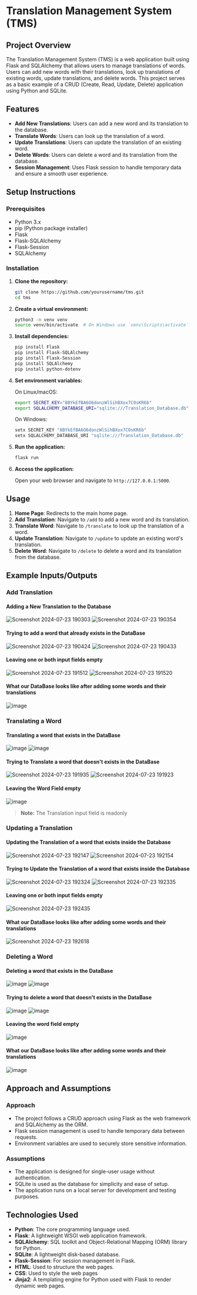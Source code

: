 # Translation Management System (TMS)

## Project Overview

The Translation Management System (TMS) is a web application built using Flask and SQLAlchemy that allows users to manage translations of words.
Users can add new words with their translations, look up translations of existing words, update translations, and delete words.
This project serves as a basic example of a CRUD (Create, Read, Update, Delete) application using Python and SQLite.

## Features

- **Add New Translations**: Users can add a new word and its translation to the database.
- **Translate Words**: Users can look up the translation of a word.
- **Update Translations**: Users can update the translation of an existing word.
- **Delete Words**: Users can delete a word and its translation from the database.
- **Session Management**: Uses Flask session to handle temporary data and ensure a smooth user experience.

## Setup Instructions

### Prerequisites

- Python 3.x
- pip (Python package installer)
- Flask
- Flask-SQLAlchemy
- Flask-Session
- SQLAlchemy

### Installation

1. **Clone the repository:**

    ```bash
    git clone https://github.com/yourusername/tms.git
    cd tms
    ```

2. **Create a virtual environment:**

    ```bash
    python3 -m venv venv
    source venv/bin/activate  # On Windows use `venv\Scripts\activate`
    ```

3. **Install dependencies:**

    ```bash
    pip install Flask
    pip install Flask-SQLAlchemy
    pip install Flask-Session
    pip install SQLAlchemy
    pip install python-dotenv
    ```

4. **Set environment variables:**

    On Linux/macOS:

    ```bash
    export SECRET_KEY="8BYkEfBA6O6donzWlSihBXox7C0sKR6b"
    export SQLALCHEMY_DATABASE_URI="sqlite:///Translation_Database.db"
    ```

    On Windows:

    ```powershell
    setx SECRET_KEY "8BYkEfBA6O6donzWlSihBXox7C0sKR6b"
    setx SQLALCHEMY_DATABASE_URI "sqlite:///Translation_Database.db"
    ```

5. **Run the application:**

    ```bash
    flask run
    ```

6. **Access the application:**

    Open your web browser and navigate to `http://127.0.0.1:5000`.

## Usage

1. **Home Page**: Redirects to the main home page.
2. **Add Translation**: Navigate to `/add` to add a new word and its translation.
3. **Translate Word**: Navigate to `/translate` to look up the translation of a word.
4. **Update Translation**: Navigate to `/update` to update an existing word's translation.
5. **Delete Word**: Navigate to `/delete` to delete a word and its translation from the database.

## Example Inputs/Outputs

### Add Translation

#### Adding a New Translation to the Database

![Screenshot 2024-07-23 190303](https://github.com/user-attachments/assets/17515895-4b5b-43b9-a5aa-66db6909bea1) 
![Screenshot 2024-07-23 190354](https://github.com/user-attachments/assets/e633f6b7-af3b-48a9-bac2-1a10cc67547b)


#### Trying to add a word that already exists in the DataBase

![Screenshot 2024-07-23 190424](https://github.com/user-attachments/assets/793b6e8f-8b64-4d08-8f97-b7a905d90beb)
![Screenshot 2024-07-23 190433](https://github.com/user-attachments/assets/d6d95a33-ea72-4278-9664-96f72078628f)


#### Leaving one or both input fields empty

![Screenshot 2024-07-23 191512](https://github.com/user-attachments/assets/b9521670-ff07-4ccc-b80d-d6a2330ca8e5)
![Screenshot 2024-07-23 191520](https://github.com/user-attachments/assets/96aa933d-abfd-4eaa-8491-48f6059c5671)


#### What our DataBase looks like after adding some words and their translations

![image](https://github.com/user-attachments/assets/a621157f-e3ea-43d9-83a6-132b8e3cb056)


### Translating a Word

#### Translating a word that exists in the DataBase

![image](https://github.com/user-attachments/assets/f878d5ce-f34d-4cb4-bf60-433294f9432b)
![image](https://github.com/user-attachments/assets/1450fd19-9160-448b-88fb-4ff23c604034)

#### Trying to Translate a word that doesn't exists in the DataBase

![Screenshot 2024-07-23 191935](https://github.com/user-attachments/assets/be58b5fd-80ed-4220-8937-e24300ae954b)
![Screenshot 2024-07-23 191923](https://github.com/user-attachments/assets/8bbc7545-ea65-4234-a40a-f15d27510366)


#### Leaving the Word Field empty

![image](https://github.com/user-attachments/assets/c0917589-8210-460f-99a9-943feb9f0479)

> **Note:**
> The Translation input field is readonly

### Updating a Translation

#### Updating the Translation of a word that exists inside the Database

![Screenshot 2024-07-23 192147](https://github.com/user-attachments/assets/a07a3b3a-fd73-4294-8846-d220409eec95)
![Screenshot 2024-07-23 192154](https://github.com/user-attachments/assets/2763c3f6-1e5b-462c-b919-5116c120f74d)


#### Trying to Update the Translation of a word that exists inside the Database

![Screenshot 2024-07-23 192324](https://github.com/user-attachments/assets/44ef4401-e056-425f-b317-82df88517906)
![Screenshot 2024-07-23 192335](https://github.com/user-attachments/assets/7ed71ffa-e662-4d4d-86b0-2e225ea42269)


#### Leaving one or both input fields empty

![Screenshot 2024-07-23 192435](https://github.com/user-attachments/assets/913512b2-ddb5-4218-aa67-96677b2f7fde)


#### What our DataBase looks like after adding some words and their translations

![Screenshot 2024-07-23 192618](https://github.com/user-attachments/assets/ada61d99-87b9-444d-8e91-6bf120350920)


### Deleting a Word

#### Deleting a word that exists in the DataBase

![image](https://github.com/user-attachments/assets/20890d9b-50f5-4eb4-8466-52a31f5e9810)
![image](https://github.com/user-attachments/assets/1d959f41-8883-4b65-8357-e17d32ccea9d)


#### Trying to delete a word that doesn't exists in the DataBase

![image](https://github.com/user-attachments/assets/f1e8e079-6b47-4e83-bf76-0cb3a080c636)
![image](https://github.com/user-attachments/assets/27a0ef09-d314-467f-82af-365579e8b5a8)


#### Leaving the word field empty

![image](https://github.com/user-attachments/assets/cbb76b62-547b-461c-9f7c-ee1aeec9bc9c)


#### What our DataBase looks like after adding some words and their translations

![image](https://github.com/user-attachments/assets/4ca9e1a3-38e0-490b-9b9b-d32b343ae7c3)


## Approach and Assumptions

### Approach

- The project follows a CRUD approach using Flask as the web framework and SQLAlchemy as the ORM.
- Flask session management is used to handle temporary data between requests.
- Environment variables are used to securely store sensitive information.

### Assumptions

- The application is designed for single-user usage without authentication.
- SQLite is used as the database for simplicity and ease of setup.
- The application runs on a local server for development and testing purposes.

## Technologies Used

- **Python**: The core programming language used.
- **Flask**: A lightweight WSGI web application framework.
- **SQLAlchemy**: SQL toolkit and Object-Relational Mapping (ORM) library for Python.
- **SQLite**: A lightweight disk-based database.
- **Flask-Session**: For session management in Flask.
- **HTML**: Used to structure the web pages.
- **CSS**: Used to style the web pages
- **Jinja2**: A templating engine for Python used with Flask to render dynamic web pages.


  
